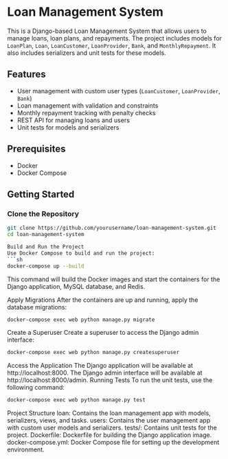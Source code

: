 # Loan Management System

This is a Django-based Loan Management System that allows users to manage loans, loan plans, and repayments. The project includes models for `LoanPlan`, `Loan`, `LoanCustomer`, `LoanProvider`, `Bank`, and `MonthlyRepayment`. It also includes serializers and unit tests for these models.

## Features

- User management with custom user types (`LoanCustomer`, `LoanProvider`, `Bank`)
- Loan management with validation and constraints
- Monthly repayment tracking with penalty checks
- REST API for managing loans and users
- Unit tests for models and serializers

## Prerequisites

- Docker
- Docker Compose

## Getting Started

### Clone the Repository

```sh
git clone https://github.com/yourusername/loan-management-system.git
cd loan-management-system

Build and Run the Project
Use Docker Compose to build and run the project:
```sh
docker-compose up --build
```

This command will build the Docker images and start the containers for the Django application, MySQL database, and Redis.

Apply Migrations
After the containers are up and running, apply the database migrations:

```sh
docker-compose exec web python manage.py migrate
```

Create a Superuser
Create a superuser to access the Django admin interface:
```sh
docker-compose exec web python manage.py createsuperuser
```

Access the Application
The Django application will be available at http://localhost:8000.
The Django admin interface will be available at http://localhost:8000/admin.
Running Tests
To run the unit tests, use the following command:
```sh
docker-compose exec web python manage.py test
```

Project Structure
loan: Contains the loan management app with models, serializers, views, and tasks.
users: Contains the user management app with custom user models and serializers.
tests/: Contains unit tests for the project.
Dockerfile: Dockerfile for building the Django application image.
docker-compose.yml: Docker Compose file for setting up the development environment.
